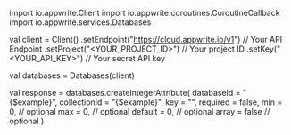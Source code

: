 import io.appwrite.Client
import io.appwrite.coroutines.CoroutineCallback
import io.appwrite.services.Databases

val client = Client()
    .setEndpoint("https://cloud.appwrite.io/v1") // Your API Endpoint
    .setProject("<YOUR_PROJECT_ID>") // Your project ID
    .setKey("<YOUR_API_KEY>") // Your secret API key

val databases = Databases(client)

val response = databases.createIntegerAttribute(
    databaseId = "{$example}",
    collectionId = "{$example}",
    key = "",
    required = false,
    min = 0, // optional
    max = 0, // optional
    default = 0, // optional
    array = false // optional
)

